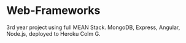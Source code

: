 # Web-Frameworks
3rd year project using full MEAN Stack. MongoDB, Express, Angular, Node.js, deployed to Heroku
Colm G.
